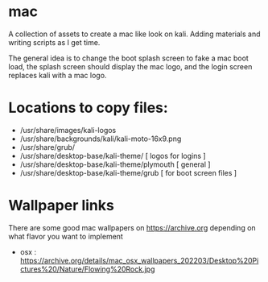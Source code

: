 # mac
A collection of assets to create a mac like look on kali.  Adding materials and writing scripts as I get time.  

The general idea is to change the boot splash screen to fake a mac boot load, the splash screen should display the mac logo, and the login screen replaces kali with a mac logo.

# Locations to copy files:

- /usr/share/images/kali-logos
- /usr/share/backgrounds/kali/kali-moto-16x9.png
- /usr/share/grub/
- /usr/share/desktop-base/kali-theme/ [ logos for logins ]
- /usr/share/desktop-base/kali-theme/plymouth [ general ]
- /usr/share/desktop-base/kali-theme/grub [ for boot screen files ]


# Wallpaper links
There are some good mac wallpapers on https://archive.org depending on what flavor you want to implement

- osx : https://archive.org/details/mac_osx_wallpapers_202203/Desktop%20Pictures%20/Nature/Flowing%20Rock.jpg

